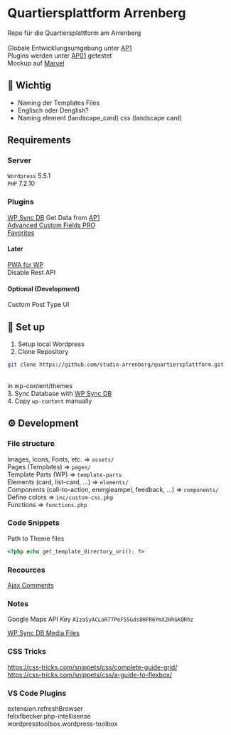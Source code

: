 # Quartiersplattform Arrenberg

Repo für die Quartiersplattform am Arrenberg <br> <br>
Globale Entwicklungsumgebung unter [AP1](https://ap1.arrenberg.studio) <br>
Plugins werden unter [AP01](https://ap01.arrenberg.studio) getestet<br>
Mockup auf [Marvel](https://marvelapp.com/prototype/8gfhabd/screen/73095691) <br>

## 🧭 Wichtig 

* Naming der Templates Files
* Englisch oder Denglish?
* Naming element (landscape_card) css (landscape card)

## Requirements 

### Server
`Wordpress` 5.5.1 <br>
`PHP` 7.2.10

### Plugins

[WP Sync DB](https://github.com/wp-sync-db/wp-sync-db) Get Data from [AP1](http://ap1.arrenberg.studio/wp-admin/) <br>
[Advanced Custom Fields PRO](https://github.com/AdvancedCustomFields/acf) <br>
[Favorites](https://github.com/kylephillips/favorites) <br>
#### Later
[PWA for WP](https://github.com/ahmedkaludi/pwa-for-wp) <br>
Disable Rest API <br>

#### Optional (Development)
Custom Post Type UI

## 🔗 Set up
1. Setup local Wordpress 
2. Clone Repository
```sh
git clone https://github.com/studio-arrenberg/quartiersplattform.git
```
<br> in wp-content/themes <br>
3. Sync Database with [WP Sync DB](https://github.com/wp-sync-db/wp-sync-db) <br>
4. Copy `wp-content` manually

## ⚙️ Development

### File structure
Images, Icons, Fonts, etc. => `assets/` <br>
Pages (Templates) => `pages/` <br>
Template Parts (WP) => `template-parts` <br>
Elements (card, list-card, ...) => `elements/` <br>
Components (call-to-action, energieampel, feedback, ...) => `components/` <br>
Define colors => `inc/custom-css.php` <br>
Functions => `functions.php` <br>

### Code Snippets

Path to Theme files
```php
<?php echo get_template_directory_uri(); ?>
```


### Recources 

[Ajax Comments](https://rudrastyh.com/wordpress/ajax-comments.html)

### Notes

Google Maps API Key `AIzaSyACLoR7TPeF55Gds8HFR6YmX2HhGKORhz`

[WP Sync DB Media Files](https://github.com/wp-sync-db/wp-sync-db-media-files)


### CSS Tricks

https://css-tricks.com/snippets/css/complete-guide-grid/ <br>
https://css-tricks.com/snippets/css/a-guide-to-flexbox/


### VS Code Plugins
extension.refreshBrowser <br>
felixfbecker.php-intellisense <br>
wordpresstoolbox.wordpress-toolbox <br>

